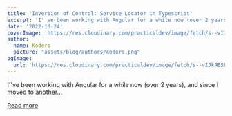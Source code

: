 ```yaml
---
title: 'Inversion of Control: Service Locator in Typescript'
excerpt: 'I''ve been working with Angular for a while now (over 2 years), and since I moved to another...'
date: '2022-10-24'
coverImage: 'https://res.cloudinary.com/practicaldev/image/fetch/s--vIJk4ESF--/c_imagga_scale,f_auto,fl_progressive,h_420,q_auto,w_1000/https://dev-to-uploads.s3.amazonaws.com/uploads/articles/exvpcmzoc2uyrgwb80if.jpg'
author:
  name: Koders
  picture: "assets/blog/authors/koders.png"
ogImage:
  url: 'https://res.cloudinary.com/practicaldev/image/fetch/s--vIJk4ESF--/c_imagga_scale,f_auto,fl_progressive,h_420,q_auto,w_1000/https://dev-to-uploads.s3.amazonaws.com/uploads/articles/exvpcmzoc2uyrgwb80if.jpg'
---
```


I''ve been working with Angular for a while now (over 2 years), and since I moved to another...

[Read more](https://dev.to/this-is-angular/inversion-of-control-dependency-injection-in-typescript-1dj9)
